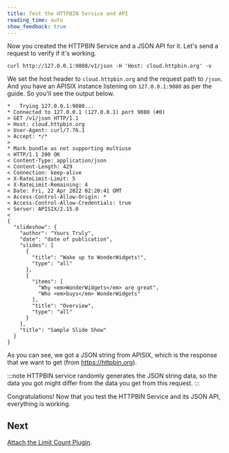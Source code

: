 ```yaml
---
title: Test the HTTPBIN Service and API
reading_time: auto
show_feedback: true
---
```


Now you created the HTTPBIN Service and a JSON API for it. Let's send a request to verify if it's working.

```shell
curl http://127.0.0.1:9080/v1/json -H 'Host: cloud.httpbin.org' -v
```

We set the host header to `cloud.httpbin.org` and the request path to `/json`. And you have an APISIX instance listening on `127.0.0.1:9080` as per the guide.
So you'll see the output below.

```shell
*   Trying 127.0.0.1:9080...
* Connected to 127.0.0.1 (127.0.0.1) port 9080 (#0)
> GET /v1/json HTTP/1.1
> Host: cloud.httpbin.org
> User-Agent: curl/7.76.1
> Accept: */*
>
* Mark bundle as not supporting multiuse
< HTTP/1.1 200 OK
< Content-Type: application/json
< Content-Length: 429
< Connection: keep-alive
< X-RateLimit-Limit: 5
< X-RateLimit-Remaining: 4
< Date: Fri, 22 Apr 2022 02:20:41 GMT
< Access-Control-Allow-Origin: *
< Access-Control-Allow-Credentials: true
< Server: APISIX/2.15.0
<
{
  "slideshow": {
    "author": "Yours Truly",
    "date": "date of publication",
    "slides": [
      {
        "title": "Wake up to WonderWidgets!",
        "type": "all"
      },
      {
        "items": [
          "Why <em>WonderWidgets</em> are great",
          "Who <em>buys</em> WonderWidgets"
        ],
        "title": "Overview",
        "type": "all"
      }
    ],
    "title": "Sample Slide Show"
  }
}
```

As you can see, we got a JSON string from APISIX, which is the response that we want to get (from https://httpbin.org).

:::note
HTTPBIN service randomly generates the JSON string data, so the data you got might differ from the data you get from this request.
:::

Congratulations! Now that you test the HTTPBIN Service and its JSON API, everything is working.

Next
----

[Attach the Limit Count Plugin](./attach-limit-count-plugin.md).
